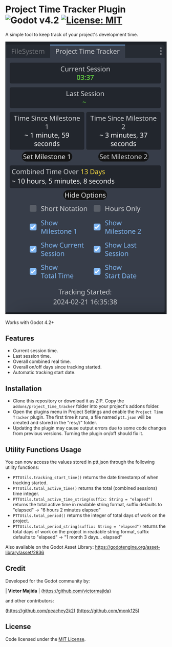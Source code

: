 # Project Time Tracker Plugin ![Godot v4.2](https://img.shields.io/badge/Godot-v4.2-%23478cbf) [![License: MIT](https://img.shields.io/badge/License-MIT-yellow.svg)](https://github.com/victormajida/project-time-tracker/blob/main/LICENSE.md)

A simple tool to keep track of your project's development time.

![Plugin preview](images/preview-1.png)

Works with Godot 4.2+

## Features
* Current session time.
* Last session time.
* Overall combined real time.
* Overall on/off days since tracking started.
* Automatic tracking start date.

## Installation
* Clone this repository or download it as ZIP. Copy the `addons/project_time_tracker` folder into your project's addons folder.
* Open the plugins menu in Project Settings and enable the `Project Time Tracker` plugin. The first time it runs, a file named `ptt.json` will be created and stored in the "res://" folder.
* Updating the plugin may cause output errors due to some code changes from previous versions. Turning the plugin on/off should fix it.

## Utility Functions Usage
You can now access the values stored in ptt.json through the following utility functions:
* `PTTUtils.tracking_start_time()` returns the date timestamp of when tracking started.
* `PTTUtils.total_active_time()` returns the total (combined sessions) time integer.
* `PTTUtils.total_active_time_string(suffix: String = "elapsed")` returns the total active time in readable string format, suffix defaults to "elapsed" -> "6 hours 2 minutes elapsed"
* `PTTUtils.total_period()` returns the integer of total days of work on the project.
* `PTTUtils.total_period_string(suffix: String = "elapsed")` returns the total days of work on the project in readable string format, suffix defaults to "elapsed" -> "1 month 3 days... elapsed"


Also available on the Godot Asset Library: https://godotengine.org/asset-library/asset/2836


## Credit
Developed for the Godot community by:

| **Victor Majida** | (https://github.com/victormajida) 

and other contributors:

(https://github.com/peachey2k2)
(https://github.com/monk125)

## License

Code licensed under the [MIT License](https://github.com/victormajida/project-time-tracker/blob/main/LICENSE.md).
